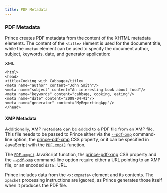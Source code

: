 ```yaml
---
title: PDF Metadata
---
```


### PDF Metadata

Prince creates PDF metadata from the content of the XHTML metadata elements. The content of the `<title>` element is used for the document title, while the `<meta>` element can be used to specify the document author, subject, keywords, date, and generator application:

XML


    <html>
    <head>
    <title>Cooking with Cabbage</title>
    <meta name="author" content="John Smith"/>
    <meta name="subject" content="An interesting book about food"/>
    <meta name="keywords" content="cabbage, cooking, eating"/>
    <meta name="date" content="2009-04-01"/>
    <meta name="generator" content="MyReportingApp"/>
    </head>

#### XMP Metadata

Additionally, XMP metadata can be added to a PDF file from an XMP file. This file needs to be passed to Prince either via the [`--pdf-xmp`](doc-refs.md#cl-pdf-xmp) command-line option, the [prince-pdf-xmp](doc-refs.md#prop-prince-pdf-xmp) CSS property, or it can be specified in JavaScript with the [`PDF.xmp()`](doc-refs.md#window.PDF.xmp) function.

The [`PDF.xmp()`](doc-refs.md#window.PDF.xmp) JavaScript function, the [prince-pdf-xmp](doc-refs.md#prop-prince-pdf-xmp) CSS property and the [`--pdf-xmp`](doc-refs.md#cl-pdf-xmp) command-line option require either a URL pointing to an XMP file, or an encoded `data:` URL.

Prince includes data from the `<x:xmpmeta>` element and its contents. The `xpacket` processing instructions are ignored, as Prince generates those itself when it produces the PDF file.


